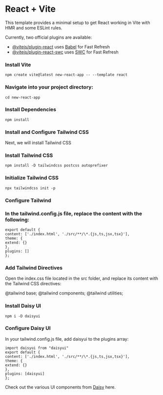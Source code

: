 # React + Vite

This template provides a minimal setup to get React working in Vite with HMR and some ESLint rules.

Currently, two official plugins are available:

- [@vitejs/plugin-react](https://github.com/vitejs/vite-plugin-react/blob/main/packages/plugin-react/README.md) uses [Babel](https://babeljs.io/) for Fast Refresh
- [@vitejs/plugin-react-swc](https://github.com/vitejs/vite-plugin-react-swc) uses [SWC](https://swc.rs/) for Fast Refresh

### Install Vite

`npm create vite@latest new-react-app -- --template react`

### Navigate into your project directory:

`cd new-react-app`

### Install Dependencies

`npm install`

### Install and Configure Tailwind CSS

Next, we will install Tailwind CSS

### Install Tailwind CSS

`npm install -D tailwindcss postcss autoprefixer`

### Initialize Tailwind CSS

`npx tailwindcss init -p`

### Configure Tailwind

### In the tailwind.config.js file, replace the content with the following:

```/** @type {import('tailwindcss').Config} */
export default {
content: ['./index.html', './src/**/\*.{js,ts,jsx,tsx}'],
theme: {
extend: {}
},
plugins: []
};
```

### Add Tailwind Directives

Open the index.css file located in the src folder, and replace its content with the Tailwind CSS directives:

@tailwind base;
@tailwind components;
@tailwind utilities;

### Install Daisy UI

`npm i -D daisyui`

### Configure Daisy UI

In your tailwind.config.js file, add daisyui to the plugins array:

```/** @type {import('tailwindcss').Config} */
import daisyui from "daisyui"
export default {
content: ['./index.html', './src/**/\*.{js,ts,jsx,tsx}'],
theme: {
extend: {}
},
plugins: [daisyui]
};
```

Check out the various UI components from [Daisy](https://daisyui.com/components/) here.
